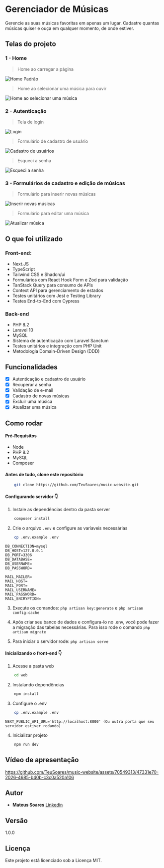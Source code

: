 # Gerenciador de Músicas

Gerencie as suas músicas favoritas em apenas um lugar. Cadastre quantas músicas quiser e ouça em qualquer momento, de onde estiver.

## Telas do projeto

### 1 - Home
> Home ao carregar a página

![Home Padrão](https://i.imgur.com/DwEQwiq.png)

> Home ao selecionar uma música para ouvir

![Home ao selecionar uma música](https://i.imgur.com/vmVqjgr.png)

### 2 - Autenticação
> Tela de login

![Login](https://i.imgur.com/J72TC6H.png)

> Formulário de cadastro de usuário

![Cadastro de usuários](https://i.imgur.com/4QuAHKa.png)

> Esqueci a senha

![Esqueci a senha](https://i.imgur.com/MOQDA3E.png)

### 3 - Formulários de cadastro e edição de músicas
> Formulário para inserir novas músicas

![Inserir novas músicas](https://i.imgur.com/E7GL4Em.png)

> Formulário para editar uma música

![Atualizar música](https://i.imgur.com/NgBtpNo.png)

## O que foi utilizado

### Front-end:
* Next.JS
* TypeScript
* Tailwind CSS e Shadcn/ui
* Formulários com React Hook Form e Zod para validação
* TanStack Query para consumo de APIs
* Context API para gerenciamento de estados
* Testes unitários com Jest e Testing Library
* Testes End-to-End com Cypress
  
### Back-end
* PHP 8.2
* Laravel 10
* MySQL
* Sistema de autenticação com Laravel Sanctum
* Testes unitários e integração com PHP Unit
* Metodologia Domain-Driven Design (DDD)

## Funcionalidades
* [x] Autenticação e cadastro de usuário
* [x] Recuperar a senha
* [x] Validação de e-mail
* [x] Cadastro de novas músicas
* [x] Excluir uma música
* [x] Atualizar uma música

## Como rodar

#### Pré-Requisitos
* Node
* PHP 8.2
* MySQL
* Composer
  
#### Antes de tudo, clone este repositório
```bash
    git clone https://github.com/TeuSoares/music-website.git
```

#### Configurando servidor 👇
1. Instale as dependências dentro da pasta server
```bash
    composer install
```

2. Crie o arquivo `.env` e configure as varíaveis necessárias
```bash
    cp .env.example .env
```
```
DB_CONNECTION=mysql
DB_HOST=127.0.0.1
DB_PORT=3306
DB_DATABASE=
DB_USERNAME=
DB_PASSWORD=
```
```
MAIL_MAILER=
MAIL_HOST=
MAIL_PORT=
MAIL_USERNAME=
MAIL_PASSWORD=
MAIL_ENCRYPTION=
```

3. Execute os comandos: `php artisan key:generate` e `php artisan config:cache`

4. Após criar seu banco de dados e configura-lo no .env, você pode fazer a migração das tabelas necessárias. Para isso rode o comando `php artisan migrate`
   
5. Para iniciar o servidor rode: `php artisan serve`

#### Inicializando o front-end 👇
1. Acesse a pasta web
```bash
    cd web
```

2. Instalando dependências
```bash
    npm install
```

3. Configure o .env
```bash
    cp .env.example .env
```
```
NEXT_PUBLIC_API_URL='http://localhost:8000' (Ou outra porta que seu servidor estiver rodando)
```

4. Inicializar projeto
```bash
    npm run dev
```

## Vídeo de apresentação


https://github.com/TeuSoares/music-website/assets/70549313/47331e70-2026-4685-b40b-c3c0a520a106


## Autor

* **Mateus Soares** [Linkedin](https://www.linkedin.com/in/mateus-soares-santos/)

## Versão

1.0.0

## Licença

Este projeto está licenciado sob a Licença MIT.
